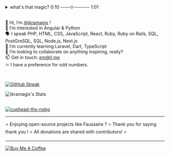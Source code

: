 <details>
<summary>what's that magic? 0:10 ───ㅇ───── 1:01 </summary>

[![Visits Badge](https://badges.pufler.dev/visits/ikramagix/badge-it)](https://badges.pufler.dev)

👋 Salut ! C'est [@ikramagix](https://www.ikramagix.com/) à l'appareil !  <br>
👀 Passionnée par l'univers du c'est quoi ça ? <br>
💞️ Je suis toujours à la recherche de projets inspirants et stimulants. <br>
📫 Papotons : [Mais qui appelle ça un courriel ?](mailto:hello@ikramagix.com) <br>
🫶 N'hésitez pas à m'envoyer un petit message, tout seul on va plus vite, ensemble on va plus loin. 
</details>

<br>

👋 Hi, I’m [@ikramagix](https://www.ikramagix.com/) !<br>
👀 I’m interested in Angular & Python  <br>
🗣 I speak PHP, HTML, CSS, JavaScript, React, Ruby, Ruby on Rails, SQL, PostGreSQL, SQL, Node.js, Next.js<br>
🌱 I’m currently learning Laravel, Dart, TypeScript <br>
💞️ I’m looking to collaborate on anything inspiring, really?<br>
📫 Get in touch: [em@il me](mailto:hello@ikramagix.com) <br>
♾️ I have a preference for odd numbers.

<br>

[![GitHub Streak](https://git-hub-streak-stats.vercel.app?user=ikramagix&theme=hacker)](https://git.io/streak-stats)

![ikramagix's Stats](https://github-readme-stats.vercel.app/api?username=ikramagix&theme=great-gatsby&show_icons=true&hide_border=false&count_private=true)

<br>
<a href="https://www.buymeacoffee.com/ikramagix" target="_blank"><img src="https://i.ibb.co/tP37SFx/cuphead-thx-nobg.png" alt="cuphead-thx-nobg" border="0" style="text-align: center;"></a>

<hr>
⭐ Enjoying open-source projects like Faussaire ? ⭐ Thank you for saying thank you ! ⭐ All donations are shared with contributors! ⭐ 
<hr>
<a href="https://www.buymeacoffee.com/ikramagix" target="_blank"><img src="https://cdn.buymeacoffee.com/buttons/v2/default-yellow.png" alt="Buy Me A Coffee"></a> 
